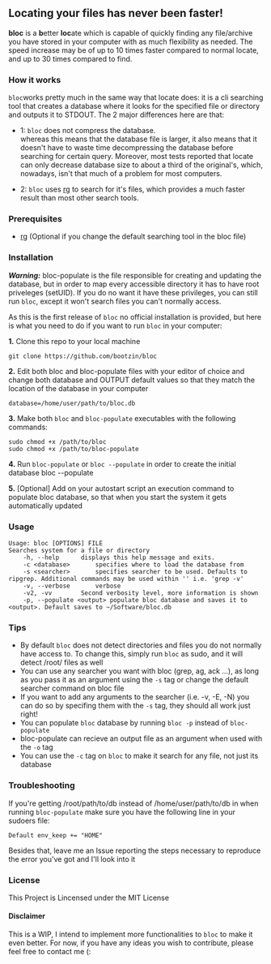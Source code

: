 ## Locating your files has never been faster!

**bloc** is a **b**etter **loc**ate which is capable of quickly finding any file/archive you have stored in your computer with as much flexibility as needed. The speed increase may be of up to 10 times faster compared to normal locate, and up to 30 times compared to find.

### How it works
`bloc`works pretty much in the same way that locate does: it is a cli searching tool that creates a database where it looks for the specified file or directory and outputs it to STDOUT. The 2 major differences here are that:

* 1: `bloc` does not compress the database.  
whereas this means that the database file is larger, it also means that it doesn't have to waste time decompressing the database before searching for certain query. Moreover, most tests reported that locate can only decrease database size to about a third of the original's, which, nowadays, isn't that much of a problem for most computers.
    
* 2: `bloc` uses [rg](https://github.com/BurntSushi/ripgrep) to search for it's files, which provides a much faster result than most other search tools.
    
### Prerequisites
* [rg](https://github.com/BurntSushi/ripgrep) (Optional if you change the default searching tool in the bloc file)

### Installation

***Warning:*** bloc-populate is the file responsible for creating and updating the database, but in order to map every accessible directory it has to have root priveleges (setUID). If you do no want it have these privileges, you can still run `bloc`, except it won't search files you can't normally access.

As this is the first release of `bloc` no official installation is provided, but here is what you need to do if you want to run `bloc` in your computer:

**1.** Clone this repo to your local machine
    
    git clone https://github.com/bootzin/bloc

**2.** Edit both bloc and bloc-populate files with your editor of choice and change both database and OUTPUT default values so that they match the location of the database in your computer
    
    database=/home/user/path/to/bloc.db
   
**3.** Make both `bloc` and `bloc-populate` executables with the following commands:

    sudo chmod +x /path/to/bloc
    sudo chmod +x /path/to/bloc-populate
   
**4.** Run `bloc-populate` or `bloc --populate` in order to create the initial database
    bloc --populate
    
**5.** [Optional] Add on your autostart script an execution command to populate bloc database, so that when you start the system it gets automatically updated

### Usage

    Usage: bloc [OPTIONS] FILE
    Searches system for a file or directory
        -h, --help 		displays this help message and exits.
        -c <database>		specifies where to load the database from
        -s <searcher>		specifies searcher to be used. Defaults to ripgrep. Additional commands may be used within '' i.e. 'grep -v'
        -v, --verbose		verbose
        -v2, -vv		Second verbosity level, more information is shown
        -p, --populate <output>	populate bloc database and saves it to <output>. Default saves to ~/Software/bloc.db

### Tips

* By default `bloc` does not detect directories and files you do not normally have access to. To change this, simply run `bloc` as sudo, and it will detect /root/ files as well
* You can use any searcher you want with bloc (grep, ag, ack ...), as long as you pass it as an argument using the `-s` tag or change the default searcher command on bloc file
* If you want to add any arguments to the searcher (i.e. -v, -E, -N) you can do so by specifing them with the `-s` tag, they should all work just right!
* You can populate `bloc` database by running `bloc -p` instead of `bloc-populate`
* bloc-populate can recieve an output file as an argument when used with the `-o` tag
* You can use the `-c` tag on `bloc` to make it search for any file, not just its database

### Troubleshooting

If you're getting /root/path/to/db instead of /home/user/path/to/db in when running `bloc-populate` make sure you have the following line in your sudoers file:

	Default env_keep += "HOME"

Besides that, leave me an Issue reporting the steps necessary to reproduce the error you've got and I'll look into it

### License

This Project is Lincensed under the MIT License

#### Disclaimer
This is a WIP, I intend to implement more functionalities to `bloc` to make it even better. For now, if you have any ideas you wish to contribute, please feel free to contact me (:
